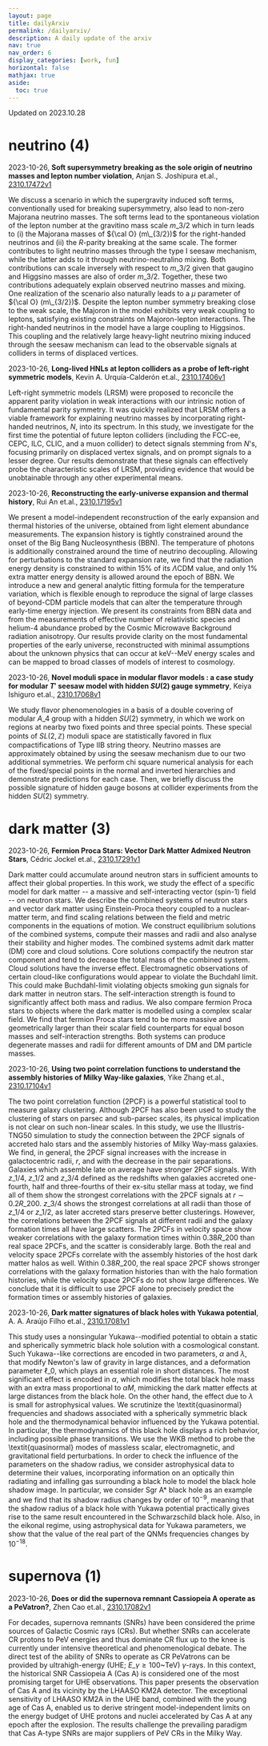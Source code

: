 ```yaml
---
layout: page
title: dailyArxiv
permalink: /dailyarxiv/
description: A daily update of the arxiv
nav: true
nav_order: 6
display_categories: [work, fun]
horizontal: false
mathjax: true
aside:
  toc: true
---
```


 Updated on 2023.10.28
# neutrino (4)

2023-10-26, **Soft supersymmetry breaking as the sole origin of neutrino masses and lepton number violation**, Anjan S. Joshipura et.al., [2310.17472v1](http://arxiv.org/abs/2310.17472v1)

 We discuss a scenario in which the supergravity induced soft terms, conventionally used for breaking supersymmetry, also lead to non-zero Majorana neutrino masses. The soft terms lead to the spontaneous violation of the lepton number at the gravitino mass scale $m\_{3/2}$ which in turn leads to (i) the Majorana masses of ${\cal O} (m\_{3/2})$ for the right-handed neutrinos and (ii) the $R$-parity breaking at the same scale. The former contributes to light neutrino masses through the type I seesaw mechanism, while the latter adds to it through neutrino-neutralino mixing. Both contributions can scale inversely with respect to $m\_{3/2}$ given that gaugino and Higgsino masses are also of order $m\_{3/2}$. Together, these two contributions adequately explain observed neutrino masses and mixing. One realization of the scenario also naturally leads to a $\mu$ parameter of ${\cal O} (m\_{3/2})$. Despite the lepton number symmetry breaking close to the weak scale, the Majoron in the model exhibits very weak coupling to leptons, satisfying existing constraints on Majoron-lepton interactions. The right-handed neutrinos in the model have a large coupling to Higgsinos. This coupling and the relatively large heavy-light neutrino mixing induced through the seesaw mechanism can lead to the observable signals at colliders in terms of displaced vertices.

2023-10-26, **Long-lived HNLs at lepton colliders as a probe of left-right symmetric models**, Kevin A. Urquía-Calderón et.al., [2310.17406v1](http://arxiv.org/abs/2310.17406v1)

 Left-right symmetric models (LRSM) were proposed to reconcile the apparent parity violation in weak interactions with our intrinsic notion of fundamental parity symmetry. It was quickly realized that LRSM offers a viable framework for explaining neutrino masses by incorporating right-handed neutrinos, $N$, into its spectrum. In this study, we investigate for the first time the potential of future lepton colliders (including the FCC-ee, CEPC, ILC, CLIC, and a muon collider) to detect signals stemming from $N$'s, focusing primarily on displaced vertex signals, and on prompt signals to a lesser degree. Our results demonstrate that these signals can effectively probe the characteristic scales of LRSM, providing evidence that would be unobtainable through any other experimental means.

2023-10-26, **Reconstructing the early-universe expansion and thermal history**, Rui An et.al., [2310.17195v1](http://arxiv.org/abs/2310.17195v1)

 We present a model-independent reconstruction of the early expansion and thermal histories of the universe, obtained from light element abundance measurements. The expansion history is tightly constrained around the onset of the Big Bang Nucleosynthesis (BBN). The temperature of photons is additionally constrained around the time of neutrino decoupling. Allowing for perturbations to the standard expansion rate, we find that the radiation energy density is constrained to within 15% of its $\Lambda$CDM value, and only 1% extra matter energy density is allowed around the epoch of BBN. We introduce a new and general analytic fitting formula for the temperature variation, which is flexible enough to reproduce the signal of large classes of beyond-CDM particle models that can alter the temperature through early-time energy injection. We present its constraints from BBN data and from the measurements of effective number of relativistic species and helium-4 abundance probed by the Cosmic Microwave Background radiation anisotropy. Our results provide clarity on the most fundamental properties of the early universe, reconstructed with minimal assumptions about the unknown physics that can occur at keV--MeV energy scales and can be mapped to broad classes of models of interest to cosmology.

2023-10-26, **Novel moduli space in modular flavor models : a case study for modular $T'$ seesaw model with hidden $SU(2)$ gauge symmetry**, Keiya Ishiguro et.al., [2310.17068v1](http://arxiv.org/abs/2310.17068v1)

 We study flavor phenomenologies in a basis of a double covering of modular $A\_4$ group with a hidden $SU(2)$ symmetry, in which we work on regions at nearby two fixed points and three special points. These special points of $SL(2,\mathbb{Z})$ moduli space are statistically favored in flux compactifications of Type IIB string theory. Neutrino masses are approximately obtained by using the seesaw mechanism due to our two additional symmetries. We perform chi square numerical analysis for each of the fixed/special points in the normal and inverted hierarchies and demonstrate predictions for each case. Then, we briefly discuss the possible signature of hidden gauge bosons at collider experiments from the hidden $SU(2)$ symmetry.

# dark matter (3)

2023-10-26, **Fermion Proca Stars: Vector Dark Matter Admixed Neutron Stars**, Cédric Jockel et.al., [2310.17291v1](http://arxiv.org/abs/2310.17291v1)

 Dark matter could accumulate around neutron stars in sufficient amounts to affect their global properties. In this work, we study the effect of a specific model for dark matter -- a massive and self-interacting vector (spin-1) field -- on neutron stars. We describe the combined systems of neutron stars and vector dark matter using Einstein-Proca theory coupled to a nuclear-matter term, and find scaling relations between the field and metric components in the equations of motion. We construct equilibrium solutions of the combined systems, compute their masses and radii and also analyse their stability and higher modes. The combined systems admit dark matter (DM) core and cloud solutions. Core solutions compactify the neutron star component and tend to decrease the total mass of the combined system. Cloud solutions have the inverse effect. Electromagnetic observations of certain cloud-like configurations would appear to violate the Buchdahl limit. This could make Buchdahl-limit violating objects smoking gun signals for dark matter in neutron stars. The self-interaction strength is found to significantly affect both mass and radius. We also compare fermion Proca stars to objects where the dark matter is modelled using a complex scalar field. We find that fermion Proca stars tend to be more massive and geometrically larger than their scalar field counterparts for equal boson masses and self-interaction strengths. Both systems can produce degenerate masses and radii for different amounts of DM and DM particle masses.

2023-10-26, **Using two point correlation functions to understand the assembly histories of Milky Way-like galaxies**, Yike Zhang et.al., [2310.17104v1](http://arxiv.org/abs/2310.17104v1)

 The two point correlation function (2PCF) is a powerful statistical tool to measure galaxy clustering. Although 2PCF has also been used to study the clustering of stars on parsec and sub-parsec scales, its physical implication is not clear on such non-linear scales. In this study, we use the Illustris-TNG50 simulation to study the connection between the 2PCF signals of accreted halo stars and the assembly histories of Milky Way-mass galaxies. We find, in general, the 2PCF signal increases with the increase in galactocentric radii, $r$, and with the decrease in the pair separations. Galaxies which assemble late on average have stronger 2PCF signals. With $z\_{1/4}$, $z\_{1/2}$ and $z\_{3/4}$ defined as the redshifts when galaxies accreted one-fourth, half and three-fourths of their ex-situ stellar mass at today, we find all of them show the strongest correlations with the 2PCF signals at $r\sim0.2R\_{200}$. $z\_{3/4}$ shows the strongest correlations at all radii than those of $z\_{1/4}$ or $z\_{1/2}$, as later accreted stars preserve better clusterings. However, the correlations between the 2PCF signals at different radii and the galaxy formation times all have large scatters. The 2PCFs in velocity space show weaker correlations with the galaxy formation times within $0.38R\_{200}$ than real space 2PCFs, and the scatter is considerably large. Both the real and velocity space 2PCFs correlate with the assembly histories of the host dark matter halos as well. Within $0.38R\_{200}$, the real space 2PCF shows stronger correlations with the galaxy formation histories than with the halo formation histories, while the velocity space 2PCFs do not show large differences. We conclude that it is difficult to use 2PCF alone to precisely predict the formation times or assembly histories of galaxies.

2023-10-26, **Dark matter signatures of black holes with Yukawa potential**, A. A. Araújo Filho et.al., [2310.17081v1](http://arxiv.org/abs/2310.17081v1)

 This study uses a nonsingular Yukawa--modified potential to obtain a static and spherically symmetric black hole solution with a cosmological constant. Such Yukawa--like corrections are encoded in two parameters, $\alpha$ and $\lambda$, that modify Newton's law of gravity in large distances, and a deformation parameter $\ell\_0$, which plays an essential role in short distances. The most significant effect is encoded in $\alpha$, which modifies the total black hole mass with an extra mass proportional to $\alpha M$, mimicking the dark matter effects at large distances from the black hole. On the other hand, the effect due to $\lambda$ is small for astrophysical values. We scrutinize the \textit{quasinormal} frequencies and shadows associated with a spherically symmetric black hole and the thermodynamical behavior influenced by the Yukawa potential. In particular, the thermodynamics of this black hole displays a rich behavior, including possible phase transitions. We use the WKB method to probe the \textit{quasinormal} modes of massless scalar, electromagnetic, and gravitational field perturbations. In order to check the influence of the parameters on the shadow radius, we consider astrophysical data to determine their values, incorporating information on an optically thin radiating and infalling gas surrounding a black hole to model the black hole shadow image. In particular, we consider Sgr A* black hole as an example and we find that its shadow radius changes by order of $10^{-9}$, meaning that the shadow radius of a black hole with Yukawa potential practically gives rise to the same result encountered in the Schwarzschild black hole. Also, in the eikonal regime, using astrophysical data for Yukawa parameters, we show that the value of the real part of the QNMs frequencies changes by $10^{-18}$.

# supernova (1)

2023-10-26, **Does or did the supernova remnant Cassiopeia A operate as a PeVatron?**, Zhen Cao et.al., [2310.17082v1](http://arxiv.org/abs/2310.17082v1)

 For decades, supernova remnants (SNRs) have been considered the prime sources of Galactic Cosmic rays (CRs). But whether SNRs can accelerate CR protons to PeV energies and thus dominate CR flux up to the knee is currently under intensive theoretical and phenomenological debate. The direct test of the ability of SNRs to operate as CR PeVatrons can be provided by ultrahigh-energy (UHE; $E\_\gamma \geq 100$~TeV) $\gamma$-rays. In this context, the historical SNR Cassiopeia A (Cas A) is considered one of the most promising target for UHE observations. This paper presents the observation of Cas A and its vicinity by the LHAASO KM2A detector. The exceptional sensitivity of LHAASO KM2A in the UHE band, combined with the young age of Cas A, enabled us to derive stringent model-independent limits on the energy budget of UHE protons and nuclei accelerated by Cas A at any epoch after the explosion. The results challenge the prevailing paradigm that Cas A-type SNRs are major suppliers of PeV CRs in the Milky Way.

